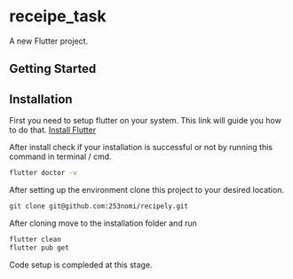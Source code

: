 # receipe_task

A new Flutter project.

## Getting Started

## Installation
First you need to setup flutter on your system. This link will guide you how to do that. [Install Flutter](https://flutter.dev/docs/get-started/install)

After install check if your installation is successful or not by running this command in terminal / cmd.
```bash
flutter doctor -v
```

After setting up the environment clone this project to your desired location.

```bash
git clone git@github.com:253nomi/recipely.git
```

After cloning move to the installation folder and run
```bash
flutter clean
flutter pub get
```
Code setup is compleded at this stage.